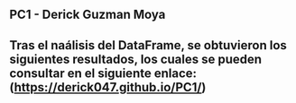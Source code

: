 ## PC1 - Derick Guzman Moya
## Tras el naálisis del DataFrame, se obtuvieron los siguientes resultados, los cuales se pueden consultar en el siguiente enlace:(https://derick047.github.io/PC1/)
